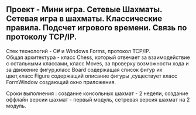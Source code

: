 **Проект - Мини игра. Сетевые Шахматы. Сетевая игра в шахматы. Классические правила. Подсчет игрового времени. Связь по протоколу TCP/IP.**
---
Стек технологий - С# и Windows Forms, протокол TCP/IP.<br>
Общая архитектура - класс Chess, который отвечает за взаимодействие с остальными классами, класс Moves, за проверку возможности хода и за движение фигур,класс Board содержащая список фигур их цвет,класс Figure содержащий описание фигуры  ,существует класс FormWindow создающий окно приложения.

Сроки выполнения : 
создание консольных шахмат - 2 недели,
создание оффлайн версии шахмат - первый модуль,
сетревая версия шахмат на 2 модуль.

